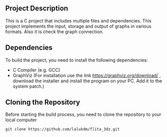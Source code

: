 ## Project Description

This is a C project that includes multiple files and dependencies. This project implements the input, storage and output of graphs in various formats. Also it is check the graph connection.

## Dependencies

To build the project, you need to install the following dependencies:
* C Compiler (e.g. GCC)
* GraphViz (For installation use the link https://graphviz.org/download/ , download the installer and install the program on your PC. Add it to the system patch.)

## Cloning the Repository

Before starting the build process, you need to clone the repository to your local computer

``` git clone https://github.com/lalukdm/flita_3dz.git ```
